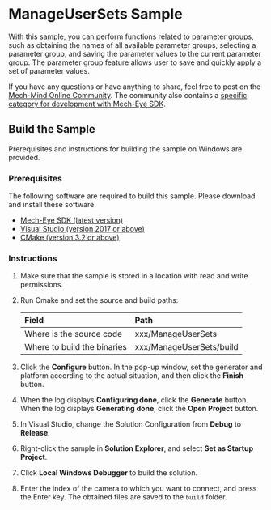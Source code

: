 # ManageUserSets Sample

With this sample, you can perform functions related to parameter groups, such as obtaining the names of all available parameter groups, selecting a parameter group, and saving the parameter values to the current parameter group. The parameter group feature allows user to save and quickly apply a set of parameter values.

If you have any questions or have anything to share, feel free to post on the [Mech-Mind Online Community](https://community.mech-mind.com/). The community also contains a [specific category for development with Mech-Eye SDK](https://community.mech-mind.com/c/mech-eye-sdk-development/19).

## Build the Sample

Prerequisites and instructions for building the sample on Windows are provided.

### Prerequisites

The following software are required to build this sample. Please download and install these software.

* [Mech-Eye SDK (latest version)](https://downloads.mech-mind.com/?tab=tab-sdk)
* [Visual Studio (version 2017 or above)](https://visualstudio.microsoft.com/vs/community/)
* [CMake (version 3.2 or above)](https://cmake.org/download/)

### Instructions

1. Make sure that the sample is stored in a location with read and write permissions.
2. Run Cmake and set the source and build paths:
   
   | Field                       | Path                     |
   | :----                       | :----                    |
   | Where is the source code    | xxx/ManageUserSets       |
   | Where to build the binaries | xxx/ManageUserSets/build |

3. Click the **Configure** button. In the pop-up window, set the generator and platform according to the actual situation, and then click the **Finish** button.
4. When the log displays **Configuring done**, click the **Generate** button. When the log displays **Generating done**, click the **Open Project** button.
5. In Visual Studio, change the Solution Configuration from **Debug** to **Release**.
6. Right-click the sample in **Solution Explorer**, and select **Set as Startup Project**.
7. Click **Local Windows Debugger** to build the solution.
8. Enter the index of the camera to which you want to connect, and press the Enter key. The obtained files are saved to the `build` folder.